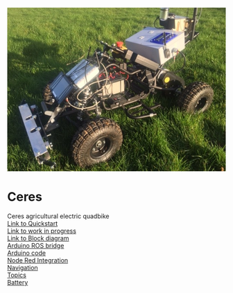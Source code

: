 ![Ceres](/Ceres.jpg)
# Ceres
Ceres agricultural electric quadbike <br>
[Link to Quickstart](quickstart.md)<br>
[Link to work in progress](wip.md) <br>
[Link to Block diagram](blockdiagram.md)<br>
[Arduino ROS bridge](https://github.com/swane/ceres/blob/master/2Ceres_ROS.py) <br>
[Arduino code](https://github.com/swane/ceres/blob/master/final_Quadbike_code.ino) <br>
[Node Red Integration](https://github.com/swane/ceres/blob/master/node_red_integration.md) <br>
[Navigation](https://github.com/swane/ceres/blob/master/navigation.md) <br>
[Topics](https://github.com/swane/ceres/blob/master/topics.md) <br>
[Battery](https://github.com/swane/ceres/blob/master/battery.md) <br>
